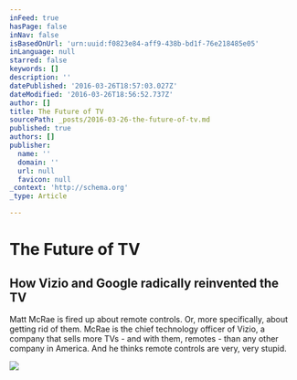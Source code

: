 ```yaml
---
inFeed: true
hasPage: false
inNav: false
isBasedOnUrl: 'urn:uuid:f0823e84-aff9-438b-bd1f-76e218485e05'
inLanguage: null
starred: false
keywords: []
description: ''
datePublished: '2016-03-26T18:57:03.027Z'
dateModified: '2016-03-26T18:56:52.737Z'
author: []
title: The Future of TV
sourcePath: _posts/2016-03-26-the-future-of-tv.md
published: true
authors: []
publisher:
  name: ''
  domain: ''
  url: null
  favicon: null
_context: 'http://schema.org'
_type: Article

---
```

# The Future of TV

<article style=""><h1>How Vizio and Google radically reinvented the TV</h1><p>Matt McRae is fired up about remote controls. Or, more specifically, about getting rid of them. McRae is the chief technology officer of Vizio, a company that sells more TVs - and with them, remotes - than any other company in America. And he thinks remote controls are very, very stupid.</p><img src="https://cdn1.vox-cdn.com/thumbor/osmaJd-pvw_D28EFy1yq5VYY97A=/cdn0.vox-cdn.com/uploads/chorus_asset/file/6227569/pbarshon_160317_0983_0136.0.png" /></article>
